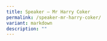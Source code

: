 ```yaml
---
title: Speaker – Mr Harry Coker
permalink: /speaker-mr-harry-coker/
variant: markdown
description: ""
---
```

